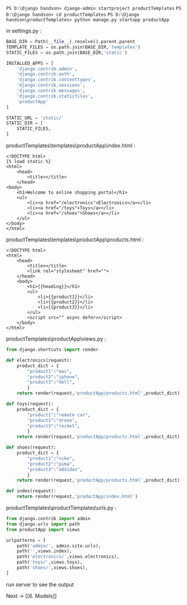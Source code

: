 
`PS D:\Django handson> django-admin startproject productTemplates`
`PS D:\Django handson> cd productTemplates`
`PS D:\Django handson\productTemplates> python manage.py startapp productApp` 

in settings.py :
```python
BASE_DIR = Path(__file__).resolve().parent.parent
TEMPLATE_FILES = os.path.join(BASE_DIR,'templates')
STATIC_FILES = os.path.join(BASE_DIR,'static')

INSTALLED_APPS = [
    'django.contrib.admin',
    'django.contrib.auth',
    'django.contrib.contenttypes',
    'django.contrib.sessions',
    'django.contrib.messages',
    'django.contrib.staticfiles',
    'productApp'
]

STATIC_URL = 'static/'
STATIC_DIR = [
    STATIC_FILES,
]
```

productTemplates\templates\productApp\index.html :
```django
<!DOCTYPE html>
{% load static %}
<html>
    <head>
        <title></title>
    </head>
<body>
    <h1>Welcome to online shopping portal</h1>
    <ul>
        <li><a href="/electronics">Electronics</a></li>
        <li><a href="/toys">Toys</a></li>
        <li><a href="/shoes">Shoes</a></li>
    </ul>
</body>
</html>
```

productTemplates\templates\productApp\products.html : 
```django
<!DOCTYPE html>
<html>
    <head>
        <title></title>
        <link rel="stylesheet" href="">
    </head>
    <body>
        <h1>{{heading}}</h1>
        <ul>
            <li>{{product1}}</li>
            <li>{{product2}}</li>
            <li>{{product3}}</li>
        </ul>
        <script src="" async defer></script>
    </body>
</html>
```

productTemplates\productApp\views.py :
```python
from django.shortcuts import render

def electronics(request):
    product_dict = {
        "product1":"mac",
        "product2":"iphone",
        "product3":"dell",
        }
    return render(request,'productApp/products.html',product_dict)

def toys(request):
    product_dict = {
        "product1":"remote car",
        "product2":"drone",
        "product3":"rocket",
        }
    return render(request,'productApp/products.html',product_dict)

def shoes(request):
    product_dict = {
        "product1":"nike",
        "product2":"puma",
        "product3":"addidas",
        }
    return render(request,'productApp/products.html',product_dict)

def index(request):
    return render(request,'productApp/index.html')
```

productTemplates\productTemplates\urls.py :
```python
from django.contrib import admin
from django.urls import path
from productApp import views  

urlpatterns = [
    path('admin/', admin.site.urls),
    path('',views.index),
    path('electronics/',views.electronics),
    path('toys/',views.toys),
    path('shoes/',views.shoes),
]
```

run server to see the output

Next -> [[6. Models]]